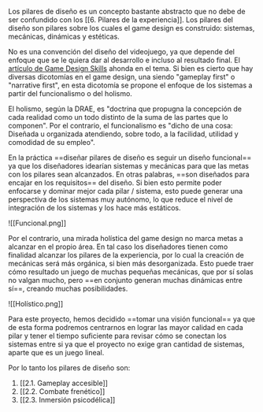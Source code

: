 
Los pilares de diseño es un concepto bastante abstracto que no debe de ser confundido con los [[6. Pilares de la experiencia]]. Los pilares del diseño son pilares sobre los cuales el game design es construido: sistemas, mecánicas, dinámicas y estéticas.

No es una convención del diseño del videojuego, ya que depende del enfoque que se le quiera dar al desarrollo e incluso al resultado final. El [artículo de Game Design Skills](https://gamedesignskills.com/game-design/design-pillars/) ahonda en el tema. Si bien es cierto que hay diversas dicotomías en el game design, una siendo "gameplay first" o "narrative first", en esta dicotomía se propone el enfoque de los sistemas a partir del funcionalismo o del holismo. 

El holismo, según la DRAE, es "doctrina que propugna la concepción de cada realidad como un todo distinto de la suma de las partes que lo componen". Por el contrario, el funcionalismo es "dicho de una cosa: Diseñada u organizada atendiendo, sobre todo, a la facilidad, utilidad y comodidad de su empleo".

En la práctica ==diseñar pilares de diseño es seguir un diseño funcional== ya que los diseñadores idearían sistemas y mecánicas para que las metas con los pilares sean alcanzados. En otras palabras, ==son diseñados para encajar en los requisitos== del diseño. Si bien esto permite poder enfocarse y dominar mejor cada pilar / sistema, esto puede generar una perspectiva de los sistemas muy autónomo, lo que reduce el nivel de integración de los sistemas y los hace más estáticos.

![[Funcional.png]]

Por el contrario, una mirada holística del game design no marca metas a alcanzar en el propio área. En tal caso los diseñadores tienen como finalidad alcanzar los pilares de la experiencia, por lo cual la creación de mecánicas será más orgánica, si bien más desorganizada. Esto puede traer cómo resultado un juego de muchas pequeñas mecánicas, que por sí solas no valgan mucho, pero ==en conjunto generan muchas dinámicas entre sí==, creando muchas posibilidades. 

![[Holístico.png]]

Para este proyecto, hemos decidido ==tomar una visión funcional== ya que de esta forma podremos centrarnos en lograr las mayor calidad en cada pilar y tener el tiempo suficiente para revisar cómo se conectan los sistemas entre si ya que el proyecto no exige gran cantidad de sistemas, aparte que es un juego lineal. 

Por lo tanto los pilares de diseño son:

1. [[2.1. Gameplay accesible]]
2. [[2.2. Combate frenético]]
3. [[2.3. Inmersión psicodélica]]

